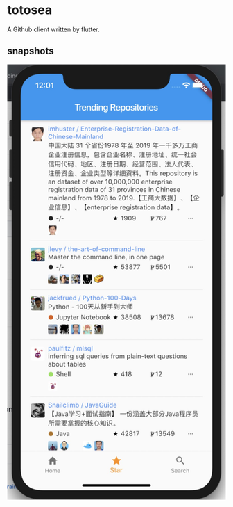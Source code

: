 # totosea
A Github client written by flutter.

## snapshots
![Image text](./samples/images/20190606120117.jpg)